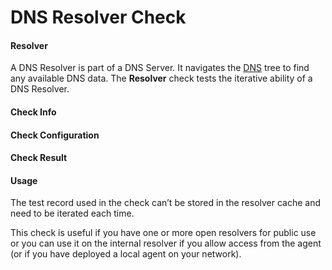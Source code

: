 # DNS Resolver Check

#### Resolver <a href="#dnsresolvercheck-resolver" id="dnsresolvercheck-resolver"></a>

A DNS Resolver is part of a DNS Server. It navigates the [DNS](https://apica-kb.atlassian.net/wiki/spaces/GLOS/pages/4632509) tree to find any available DNS data. The **Resolver** check tests the iterative ability of a DNS Resolver.

#### Check Info <a href="#dnsresolvercheck-checkinfo" id="dnsresolvercheck-checkinfo"></a>



#### Check Configuration <a href="#dnsresolvercheck-checkconfiguration" id="dnsresolvercheck-checkconfiguration"></a>



#### Check Result <a href="#dnsresolvercheck-checkresult" id="dnsresolvercheck-checkresult"></a>



#### Usage <a href="#dnsresolvercheck-usage" id="dnsresolvercheck-usage"></a>

The test record used in the check can’t be stored in the resolver cache and need to be iterated each time.

This check is useful if you have one or more open resolvers for public use or you can use it on the internal resolver if you allow access from the agent (or if you have deployed a local agent on your network).
